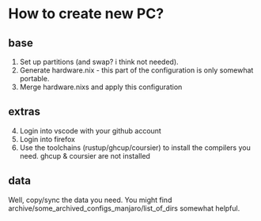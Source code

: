 # How to create new PC?

## base

1. Set up partitions (and swap? i think not needed).
2. Generate hardware.nix - this part of the configuration is only somewhat portable.
3. Merge hardware.nixs and apply this configuration

## extras

4. Login into vscode with your github account
5. Login into firefox
6. Use the toolchains (rustup/ghcup/coursier) to install the compilers you need. ghcup & coursier are not installed

## data

Well, copy/sync the data you need. You might find archive/some_archived_configs_manjaro/list_of_dirs somewhat helpful.